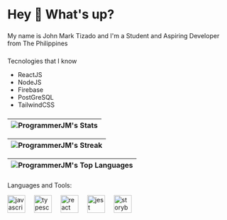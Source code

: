 <h1 align="left">Hey 👋 What's up?</h1>

###

<p align="left">My name is John Mark Tizado and I'm a Student and Aspiring Developer from The Philippines</p>

###
Tecnologies that I know
* ReactJS
* NodeJS
* Firebase
* PostGreSQL
* TailwindCSS

###

<div align="center">

| ![ProgrammerJM's Stats](https://github-readme-stats.vercel.app/api?username=ProgrammerJM&theme=dark&show_icons=true&hide_border=false&count_private=true) |
|:--:|

| ![ProgrammerJM's Streak](https://github-readme-streak-stats.herokuapp.com/?user=ProgrammerJM&theme=dark&hide_border=false) |
|:--:|

| ![ProgrammerJM's Top Languages](https://github-readme-stats.vercel.app/api/top-langs/?username=ProgrammerJM&theme=dark&show_icons=true&hide_border=false&layout=compact) |
|:--:|

</div>


###

###
Languages and Tools:
<div align="left">
  <img src="https://cdn.jsdelivr.net/gh/devicons/devicon/icons/javascript/javascript-original.svg" height="40" alt="javascript logo"  />
  <img width="12" />
  <img src="https://cdn.jsdelivr.net/gh/devicons/devicon/icons/typescript/typescript-original.svg" height="40" alt="typescript logo"  />
  <img width="12" />
  <img src="https://cdn.jsdelivr.net/gh/devicons/devicon/icons/react/react-original.svg" height="40" alt="react logo"  />
  <img width="12" />
  <img src="https://cdn.jsdelivr.net/gh/devicons/devicon/icons/jest/jest-plain.svg" height="40" alt="jest logo"  />
  <img width="12" />
  <img src="https://cdn.jsdelivr.net/gh/devicons/devicon/icons/storybook/storybook-original.svg" height="40" alt="storybook logo"  />
</div>

###
